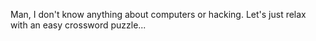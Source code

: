 Man, I don't know anything about computers or hacking. 
Let's just relax with an easy crossword puzzle...